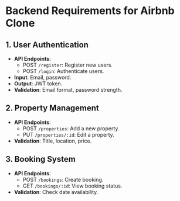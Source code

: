 # Backend Requirements for Airbnb Clone

## 1. User Authentication
- **API Endpoints**:  
  - POST `/register`: Register new users.  
  - POST `/login`: Authenticate users.
- **Input**: Email, password.  
- **Output**: JWT token.  
- **Validation**: Email format, password strength.

## 2. Property Management
- **API Endpoints**:  
  - POST `/properties`: Add a new property.  
  - PUT `/properties/:id`: Edit a property.
- **Validation**: Title, location, price.

## 3. Booking System
- **API Endpoints**:  
  - POST `/bookings`: Create booking.  
  - GET `/bookings/:id`: View booking status.
- **Validation**: Check date availability.
